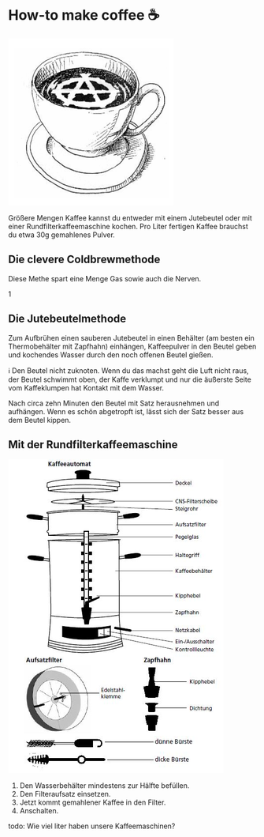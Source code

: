 # How-to make coffee ☕️

![](../images/KF_Coffeecup.png)

Größere Mengen Kaffee kannst du entweder mit einem Jutebeutel oder mit einer Rundfilterkaffeemaschine kochen. Pro Liter fertigen Kaffee brauchst du etwa 30g gemahlenes Pulver.


## Die clevere Coldbrewmethode
Diese Methe spart eine Menge Gas sowie auch die Nerven.

1
## Die Jutebeutelmethode

Zum Aufbrühen einen sauberen Jutebeutel in einen Behälter (am besten ein Thermobehälter mit Zapfhahn) einhängen,  Kaffeepulver in den Beutel geben und kochendes Wasser durch den noch offenen Beutel gießen.

ℹ️ Den Beutel nicht zuknoten. Wenn du das machst geht die Luft nicht raus, der Beutel schwimmt oben, der Kaffe verklumpt und nur die äußerste Seite vom Kaffeklumpen hat Kontakt mit dem Wasser.

Nach circa zehn Minuten den Beutel mit Satz herausnehmen und aufhängen. Wenn es schön abgetropft ist, lässt sich der Satz besser aus dem Beutel kippen.

## Mit der Rundfilterkaffeemaschine

![](../images/KF_Rundfilterkaffeemaschine.png)

1. Den Wasserbehälter mindestens zur Hälfte befüllen.
2. Den Filteraufsatz einsetzen.
3. Jetzt kommt gemahlener Kaffee in den Filter.
4. Anschalten.


todo: Wie viel liter haben unsere Kaffeemaschinen?
